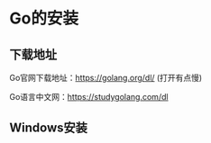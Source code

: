 # Go的安装
## 下载地址
Go官网下载地址：https://golang.org/dl/ (打开有点慢)

Go语言中文网：https://studygolang.com/dl
## Windows安装
